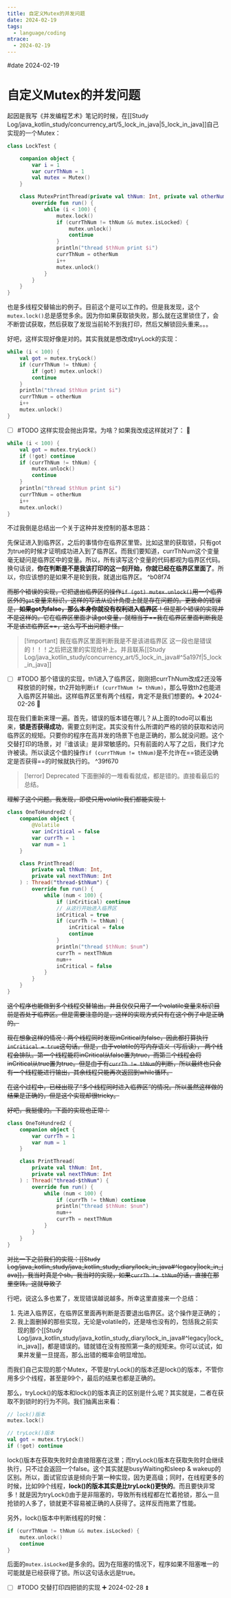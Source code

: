 ```yaml
---
title: 自定义Mutex的并发问题
date: 2024-02-19
tags:
  - language/coding
mtrace:
  - 2024-02-19
---
```


#date 2024-02-19

# 自定义Mutex的并发问题

起因是我写《并发编程艺术》笔记的时候，在[[Study Log/java_kotlin_study/concurrency_art/5_lock_in_java|5_lock_in_java]]自己实现的一个Mutex：

```kotlin
class LockTest {

    companion object {
        var i = 1
        var currThNum = 1
        val mutex = Mutex()
    }

    class MutexPrintThread(private val thNum: Int, private val otherNum: Int) : Thread("mutex-thread-$thNum") {
        override fun run() {
            while (i < 100) {
                mutex.lock()
                if (currThNum != thNum && mutex.isLocked) {
                    mutex.unlock()
                    continue
                }
                println("thread $thNum print $i")
                currThNum = otherNum
                i++
                mutex.unlock()
            }
        }
    }
}
```

也是多线程交替输出的例子。目前这个是可以工作的。但是我发现，这个`mutex.lock()`总是感觉多余。因为你如果获取锁失败，那么就在这里锁住了，会不断尝试获取，然后获取了发现当前轮不到我打印，然后又解锁回头重来。。。

好吧，这样实现好像是对的。其实我就是想改成tryLock的实现：

```kotlin
while (i < 100) {
	val got = mutex.tryLock()
	if (currThNum != thNum) {
		if (got) mutex.unlock()
		continue
	}
	println("thread $thNum print $i")
	currThNum = otherNum
	i++
	mutex.unlock()
}
```

- [ ] #TODO 这样实现会抛出异常。为啥？如果我改成这样就对了： 🔼

```kotlin
while (i < 100) {
	val got = mutex.tryLock()
	if (!got) continue
	if (currThNum != thNum) {
		mutex.unlock()
		continue
	}
	println("thread $thNum print $i")
	currThNum = otherNum
	i++
	mutex.unlock()
}
```

不过我倒是总结出一个关于这种并发控制的基本思路：

先保证进入到临界区，之后的事情你在临界区里管。比如这里的获取锁，只有got为true的时候才证明成功进入到了临界区。而我们要知道，currThNum这个变量毫无疑问是临界区中的变量。所以，所有读写这个变量的代码都视为临界区代码。换句话说，**你在判断是不是我该打印的这一刻开始，你就已经在临界区里面了**。所以，你应该想的是如果不是轮到我，就退出临界区。 ^b08f74

~~而那个错误的实现，它把退出临界区的操作`if (got) mutex.unlock()`用一个临界区外的`got`变量来标识，这样的写法从设计角度上就是存在问题的。更致命的错误是，**如果got为false，那么本身你就没有权利进入临界区**！但是那个错误的实现并不是这样的。它在临界区里面才读got变量，就相当于==我在临界区里面判断我是不是该进临界区==，这么写不出问题才怪。~~

> [!important] 我在临界区里面判断我是不是该进临界区
> 这一段也是错误的！！！之后把这里的实现给补上。并且联系[[Study Log/java_kotlin_study/concurrency_art/5_lock_in_java#^5a197f|5_lock_in_java]]

- [ ] #TODO 那个错误的实现，th1进入了临界区，刚刚把currThNum改成2还没等释放锁的时候，th2开始判断`if (currThNum != thNum)`，那么导致th2也能进入临界区并输出。这样临界区里有两个线程，肯定不是我们想要的。➕ 2024-02-26 🔺 

现在我们重新来理一遍。首先，错误的版本错在哪儿？从上面的todo可以看出来，**锁是否获得成功**，需要立刻判定。其实没有什么所谓的严格的锁的获取和访问临界区的规矩。只要你的程序在高并发的场景下也是正确的，那么就没问题。这个交替打印的场景，对『谁该读』是非常敏感的。只有前面的人写了之后，我们才允许被读。所以读这个值的操作`if (currThNum != thNum)`是不允许在==锁还没确定是否获得==的时候就执行的。 ^39f670

> [!error] Deprecated
> 下面删掉的一堆看看就成，都是错的。直接看最后的总结。

~~理解了这个问题。我发现，即使只用volatile我们都能实现！~~

```kotlin
class OneToHundred2 {
    companion object {
        @Volatile
        var inCritical = false
        var currTh = 1
        var num = 1
    }

    class PrintThread(
        private val thNum: Int,
        private val nextThNum: Int
    ) : Thread("thread-$thNum") {
        override fun run() {
            while (num < 100) {
                if (inCritical) continue
                // 从这行开始进入临界区
                inCritical = true
                if (currTh != thNum) {
                    inCritical = false
                    continue
                }
                println("thread $thNum: $num")
                currTh = nextThNum
                num++
                inCritical = false
            }
        }
    }
}
```

~~这个程序也能做到多个线程交替输出。并且仅仅只用了一个volatile变量来标识目前是否处于临界区。但是需要注意的是，这样的实现方式只有在这个例子中是正确的。~~

~~现在想象这样的情况：两个线程同时发现inCritical为false，因此都打算执行`inCritical = true`这句话。但是，由于volatile的写内存语义（写后读）， 两个线程会排队。第一个线程能将inCritical从false置为true，而第二个线程会将inCritical从true置为true。但是由于有`currTh != thNum`的判断，所以最终也只会有一个线程能进行输出，其余线程只能再次返回到while循环。~~

~~在这个过程中，已经出现了“多个线程同时进入临界区”的情况。所以虽然这样做的结果是正确的，但是这个实现却很tricky。~~

~~好吧，我挺傻的。下面的实现也正常：~~

```kotlin
class OneToHundred2 {
    companion object {
        var currTh = 1
        var num = 1
    }

    class PrintThread(
        private val thNum: Int,
        private val nextThNum: Int
    ) : Thread("thread-$thNum") {
        override fun run() {
            while (num < 100) {
                if (currTh != thNum) continue
                println("thread $thNum: $num")
                num++
                currTh = nextThNum
            }
        }
    }
}
```

~~对比一下之前我们的实现：[[Study Log/java_kotlin_study/java_kotlin_study_diary/lock_in_java#^legacy|lock_in_java]]，我当时真是个sb。我当时的实现，如果`currTh != thNum`的话，直接在那里空转。这就导致了~~

行吧，说这么多也累了，发现错误越说越多。所幸这里直接来一个总结：

1. 先进入临界区，在临界区里面再判断是否要退出临界区。这个操作是正确的；
2. 我上面删掉的那些实现，无论是volatile的，还是啥也没有的，包括我之前实现的那个[[Study Log/java_kotlin_study/java_kotlin_study_diary/lock_in_java#^legacy|lock_in_java]]，都是错误的。错就错在没有按照第一条的规矩来。你可以试试，如果并发量一旦提高，那么出错的概率会明显增加。

而我们自己实现的那个Mutex，不管是tryLock()的版本还是lock()的版本，不管你用多少个线程，甚至是99个，最后的结果也都是正确的。

那么，tryLock()的版本和lock()的版本真正的区别是什么呢？其实就是，二者在获取不到锁时的行为不同。我们抽离出来看：

```kotlin
// lock()版本
mutex.lock()
```

```kotlin
// tryLock()版本
val got = mutex.tryLock()
if (!got) continue
```

lock()版本在获取失败时会直接阻塞在这里；而tryLock()版本在获取失败时会继续执行，只不过会返回一个false。这个其实就是busyWaiting和sleep \& wakeup的区别。所以，面试官应该是倾向于第一种实现，因为更高级；同时，在线程更多的时候，比如99个线程，**lock()的版本其实是比tryLock()更快的**。而且要快非常多！就是因为tryLock()由于是非阻塞的，导致所有线程都在忙着抢锁，那么一旦抢锁的人多了，锁就更不容易被正确的人获得了。这样反而拖累了性能。

另外，lock()版本中判断线程的时候：

```kotlin
if (currThNum != thNum && mutex.isLocked) {
	mutex.unlock()
	continue
}
```

后面的`mutex.isLocked`是多余的。因为在阻塞的情况下，程序如果不阻塞唯一的可能就是已经获得了锁。所以这句话永远是true。

- [ ] #TODO 交替打印四把锁的实现 ➕ 2024-02-28 ⏫ 